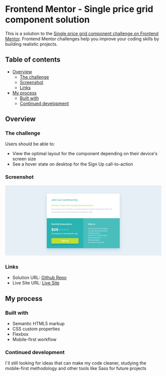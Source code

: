# Frontend Mentor - Single price grid component solution

This is a solution to the [Single price grid component challenge on Frontend Mentor](https://www.frontendmentor.io/challenges/single-price-grid-component-5ce41129d0ff452fec5abbbc). Frontend Mentor challenges help you improve your coding skills by building realistic projects.

## Table of contents

- [Overview](#overview)
  - [The challenge](#the-challenge)
  - [Screenshot](#screenshot)
  - [Links](#links)
- [My process](#my-process)
  - [Built with](#built-with)
  - [Continued development](#continued-development)

## Overview

### The challenge

Users should be able to:

- View the optimal layout for the component depending on their device's screen size
- See a hover state on desktop for the Sign Up call-to-action

### Screenshot

![](/img/screenshot.png)

### Links

- Solution URL: [Github Repo](https://github.com/ntwiler/single-price-grid-component)
- Live Site URL: [Live Site](https://ntwiler.github.io/single-price-grid-component/)

## My process

### Built with

- Semantic HTML5 markup
- CSS custom properties
- Flexbox
- Mobile-first workflow

### Continued development

I´ll still looking for ideas that can make my code cleaner, studying the mobile-first methodology and other tools like Sass for future projects
